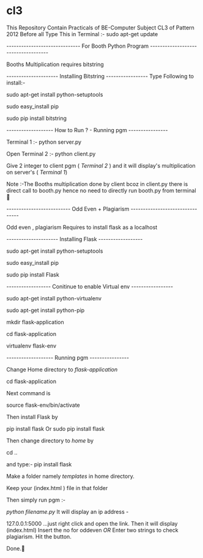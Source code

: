 # cl3
This Repository Contain Practicals of BE-Computer Subject CL3 of Pattern 2012
  Before all Type This in Terminal :- sudo apt-get update

------------------------------  For Booth Python Program ------------------------------------



Booths Multiplication requires bitstring


--------------------- Installing Bitstring -----------------
Type Following to install:-


sudo apt-get install python-setuptools

sudo easy_install pip

sudo pip install bitstring


------------------- How to Run ? - Running pgm ----------------

Terminal 1 :-  python server.py

Open Terminal 2 :- python client.py
 
Give 2 integer to client pgm ( *Terminal 2* ) and it will display's multiplication on server's ( *Terminal 1*)

Note :-The Booths multiplication done by client bcoz in client.py there is direct call to  booth.py  hence no need to directly run booth.py from terminal🤪


-------------------------- Odd Even + Plagiarism --------------------------------


Odd even , plagiarism Requires to install flask as a localhost


--------------------- Installing Flask ------------------

sudo apt-get install python-setuptools

sudo easy_install pip

sudo pip install Flask 

------------------ Conitinue to enable Virtual env -----------------

sudo apt-get install python-virtualenv

sudo apt-get install python-pip

mkdir flask-application

cd flask-application

virtualenv flask-env



------------------- Running pgm ----------------

Change Home directory to *flask-application*

 
cd flask-application


Next command is

source flask-env/bin/activate

Then install Flask by

pip install flask
Or
sudo pip install flask



Then change directory to  *home* by

cd ..

and type:- pip install flask

Make a folder namely *templates* in home directory.

Keep your (index.html ) file in that folder


Then simply run pgm  :-

*python filename.py*
It will display an ip address - 

127.0.0.1:5000 ...just right click and open the link.
Then it will display (index.html)
Insert the no for oddeven *OR* Enter two strings to check plagiarism. Hit the button.


Done.🤪
